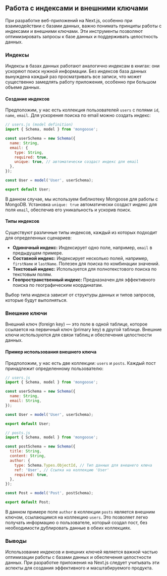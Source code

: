 ## Работа с индексами и внешними ключами

При разработке веб-приложений на Next.js, особенно при взаимодействии с базами данных, важно понимать принципы работы с индексами и внешними ключами. Эти инструменты позволяют оптимизировать запросы к базе данных и поддерживать целостность данных.

### Индексы

Индексы в базах данных работают аналогично индексам в книгах: они ускоряют поиск нужной информации. Без индексов база данных вынуждена каждый раз просматривать все записи, что может существенно замедлять работу приложения, особенно при большом объеме данных.

#### Создание индексов

Предположим, у нас есть коллекция пользователей `users` с полями `id`, `name`, `email`. Для ускорения поиска по email можно создать индекс:

```javascript
// users.js (model definition)
import { Schema, model } from 'mongoose';

const userSchema = new Schema({
  name: String,
  email: {
    type: String,
    required: true,
    unique: true, // автоматически создаст индекс для email
  },
});

const User = model('User', userSchema);

export default User;
```

В данном случае, мы используем библиотеку Mongoose для работы с MongoDB. Установка `unique: true` автоматически создаст индекс для поля `email`, обеспечив его уникальность и ускорив поиск.

#### Типы индексов

Существуют различные типы индексов, каждый из которых подходит для определенных сценариев:

* **Одиночный индекс:** Индексирует одно поле, например, `email` в предыдущем примере.
* **Составной индекс:** Индексирует несколько полей, например, `firstName` и `lastName`. Полезен для поиска по комбинации значений.
* **Текстовый индекс:** Используется для полнотекстового поиска по текстовым полям.
* **Геопространственный индекс:**  Предназначен для эффективного поиска по географическим координатам.

Выбор типа индекса зависит от структуры данных и типов запросов, которые будут выполняться.

### Внешние ключи

Внешний ключ (foreign key) — это поле в одной таблице, которое ссылается на первичный ключ (primary key) в другой таблице.  Внешние ключи используются для связи таблиц и обеспечения целостности данных.

#### Пример использования внешнего ключа

Предположим, у нас есть две коллекции: `users` и `posts`. Каждый пост принадлежит определенному пользователю:

```javascript
// users.js
import { Schema, model } from 'mongoose';

const userSchema = new Schema({
  name: String,
  email: String,
});

const User = model('User', userSchema);

export default User;

// posts.js
import { Schema, model } from 'mongoose';

const postSchema = new Schema({
  title: String,
  content: String,
  author: {
    type: Schema.Types.ObjectId, // Тип данных для внешнего ключа
    ref: 'User', // Ссылка на коллекцию 'User'
    required: true,
  },
});

const Post = model('Post', postSchema);

export default Post;
```

В данном примере поле `author` в коллекции `posts` является внешним ключом, ссылающимся на коллекцию `users`. Это позволяет легко получать информацию о пользователе, который создал пост, без необходимости дублировать данные в обеих коллекциях.

### Выводы

Использование индексов и внешних ключей является важной частью оптимизации работы с базами данных и обеспечения целостности данных. При разработке приложения на Next.js следует учитывать эти аспекты для создания эффективного и масштабируемого продукта.
